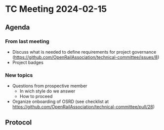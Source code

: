 # TC Meeting 2024-02-15

## Agenda

### From last meeting

* Discuss what is needed to define requirements for project governance (https://github.com/OpenRailAssociation/technical-committee/issues/8)
* Project badges

### New topics

* Questions from prospective member
  * In wich style do we answer
  * How to proceed
* Organize onboarding of OSRD (see checklist at https://github.com/OpenRailAssociation/technical-committee/pull/28)

## Protocol

